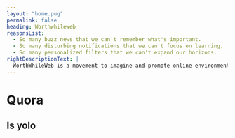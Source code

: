 ```yaml
---
layout: "home.pug"
permalink: false
heading: Worthwhileweb
reasonsList:
  - So many buzz news that we can't remember what's important.
  - So many disturbing notifications that we can't focus on learning.
  - So many personalized filters that we can't expand our horizons.
rightDescriptionText: |
  WorthWhileWeb is a movement to imagine and promote online environments so enriching you'll never say the internet is a waste of time again.
---
```


# Quora

## Is yolo
